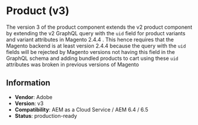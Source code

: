 <!--
Copyright 2022 Adobe Systems Incorporated

Licensed under the Apache License, Version 2.0 (the "License");
you may not use this file except in compliance with the License.
You may obtain a copy of the License at

    http://www.apache.org/licenses/LICENSE-2.0

Unless required by applicable law or agreed to in writing, software
distributed under the License is distributed on an "AS IS" BASIS,
WITHOUT WARRANTIES OR CONDITIONS OF ANY KIND, either express or implied.
See the License for the specific language governing permissions and
limitations under the License.
-->
Product (v3)
====
The version 3 of the product component extends the v2 product component by extending the v2 GraphQL query with the `uid` field for product variants and variant attributes in Magento 2.4.4 . This hence requires that the Magento backend is at least version 2.4.4 because the query with the `uid` fields will be rejected by Magento versions not having this field in the GraphQL schema and adding bundled products to cart using these `uid` attributes was broken in previous versions of Magento

## Information
* **Vendor**: Adobe
* **Version**: v3
* **Compatibility**: AEM as a Cloud Service / AEM 6.4 / 6.5
* **Status**: production-ready
